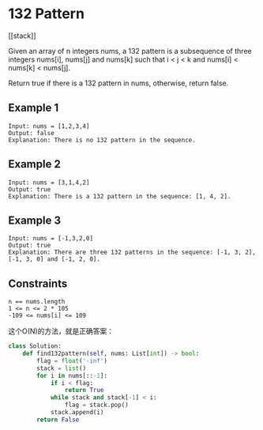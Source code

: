 # 132 Pattern

[[stack]]

Given an array of n integers nums, a 132 pattern is a subsequence of three integers nums[i], nums[j] and nums[k] such that i < j < k and nums[i] < nums[k] < nums[j].

Return true if there is a 132 pattern in nums, otherwise, return false.

## Example 1

```text
Input: nums = [1,2,3,4]
Output: false
Explanation: There is no 132 pattern in the sequence.
```

## Example 2

```text
Input: nums = [3,1,4,2]
Output: true
Explanation: There is a 132 pattern in the sequence: [1, 4, 2].
```

## Example 3

```text
Input: nums = [-1,3,2,0]
Output: true
Explanation: There are three 132 patterns in the sequence: [-1, 3, 2], [-1, 3, 0] and [-1, 2, 0].
```

## Constraints

```text
n == nums.length
1 <= n <= 2 * 105
-109 <= nums[i] <= 109
```

这个O(N)的方法，就是正确答案：

```python
class Solution:
    def find132pattern(self, nums: List[int]) -> bool:
        flag = float('-inf')
        stack = list()
        for i in nums[::-1]:
            if i < flag:
                return True
            while stack and stack[-1] < i:
                flag = stack.pop()
            stack.append(i)
        return False
```
